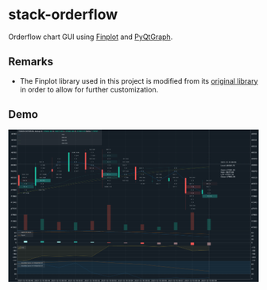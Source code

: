 # stack-orderflow

Orderflow chart GUI using [Finplot](https://github.com/highfestiva/finplot) and [PyQtGraph](https://github.com/pyqtgraph/pyqtgraph).

## Remarks

- The Finplot library used in this project is modified from its [original library](https://github.com/highfestiva/finplot) in order to allow for further customization.

## Demo

![Demo](img/demo.png "Demo")